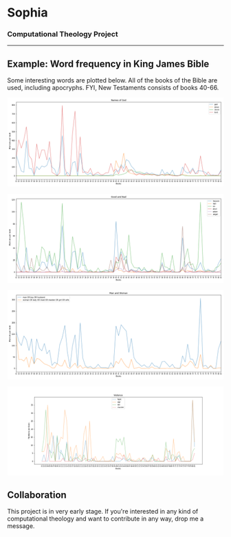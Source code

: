# Sophia

### Computational Theology Project

***

## Example: Word frequency in King James Bible

Some interesting words are plotted below. All of the books of the Bible are used, including apocryphs. FYI, New Testaments consists of books 40-66.

![Names of God](/img/Names_of_God.png)

![Good and Bad](/img/Good_and_Bad.png)

![Man and Woman](/img/Man_and_Woman.png)

![Violence](/img/Violence.png)

## Collaboration

This project is in very early stage. If you're interested in any kind of computational theology and want to contribute in any way, drop me a message.